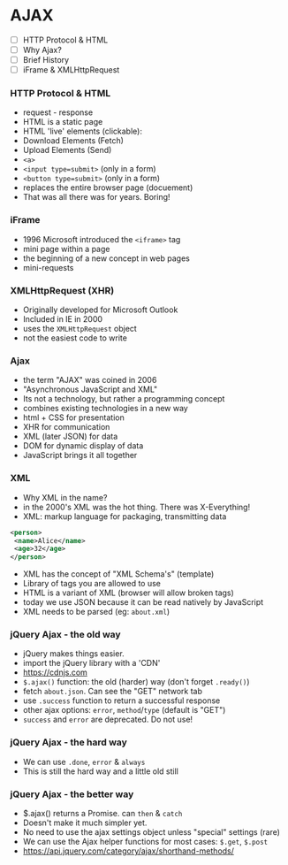 # AJAX
 - [ ] HTTP Protocol & HTML
 - [ ] Why Ajax?
 - [ ] Brief History
 - [ ] iFrame & XMLHttpRequest

### HTTP Protocol & HTML
 - request - response
 - HTML is a static page
 - HTML 'live' elements (clickable):
  - Download Elements (Fetch)
  - Upload Elements (Send)
   - `<a>`
   - `<input type=submit>` (only in a form)
   -  `<button type=submit>` (only in a form)
 - replaces the entire browser page   (docuement)
 - That was all there was for years.  Boring!

### iFrame
 - 1996 Microsoft introduced the `<iframe>` tag
 - mini page within a page
 - the beginning of a new concept in web pages
 - mini-requests

###  XMLHttpRequest (XHR)
 - Originally developed for Microsoft Outlook
 - Included in IE in 2000
 - uses the `XMLHttpRequest` object
 - not the easiest code to write

 ### Ajax
 - the term "AJAX" was coined in 2006
 - "Asynchronous JavaScript and XML"
 - Its not a technology, but rather a programming concept
 - combines existing technologies in a new way
  - html + CSS for presentation
  - XHR for communication
  - XML (later JSON) for data
  - DOM for dynamic display of data
  - JavaScript brings it all together

### XML
 - Why XML in the name?
 - in the 2000's XML was the hot thing. There was X-Everything!
 - XML: markup language for packaging, transmitting data
 ```xml
 <person>
  <name>Alice</name>
  <age>32</age>
 </person>
 ```
 - XML has the concept of "XML Schema's" (template)
 - Library of tags you are allowed to use
 - HTML is a variant of XML (browser will allow broken tags)
 - today we use JSON because it can be read natively by JavaScript
 - XML needs to be parsed (eg: `about.xml`)

### jQuery Ajax - the old way
- jQuery makes things easier.
- import the jQuery library with a 'CDN'
- https://cdnjs.com
- `$.ajax()` function: the old (harder) way (don't forget `.ready()`)
- fetch `about.json`. Can see the "GET" network tab
- use `.success` function to return a successful response
- other ajax options: `error`, `method`/`type` (default is "GET")
- `success` and `error` are deprecated.  Do not use!

### jQuery Ajax - the hard way
- We can use `.done`, `error` & `always`
- This is still the hard way and a little old still

### jQuery Ajax - the better way
- $.ajax() returns a Promise.  can `then` & `catch`
- Doesn't make it much simpler yet.
- No need to use the ajax settings object unless "special" settings (rare)
- We can use the Ajax helper functions for most cases: `$.get`, `$.post`
- https://api.jquery.com/category/ajax/shorthand-methods/
